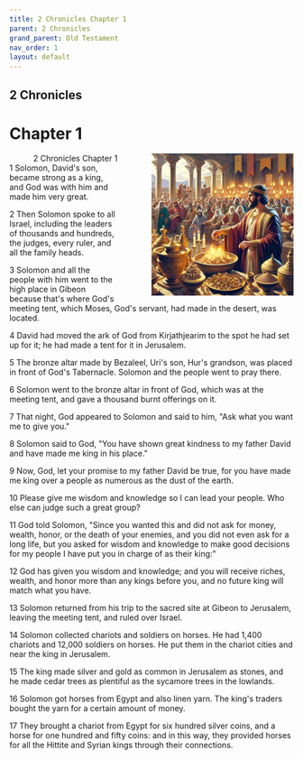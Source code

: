 ```yaml
---
title: 2 Chronicles Chapter 1
parent: 2 Chronicles
grand_parent: Old Testament
nav_order: 1
layout: default
---
```


## 2 Chronicles

# Chapter 1

<div style="clear: both; text-align: right;">
    <div style="max-width: 50%; height: auto; float: right; margin: 0 0 10px 10px; padding-left: 10%;">
        <img src="/assets/Image/2 Chronicles/500/1.jpg" alt="2 Chronicles Chapter 1" class="chapter-image">
    </div>
    <figcaption style="font-size: 14px; text-align: right;">2 Chronicles Chapter 1</figcaption>
</div>
1 Solomon, David's son, became strong as a king, and God was with him and made him very great.

2 Then Solomon spoke to all Israel, including the leaders of thousands and hundreds, the judges, every ruler, and all the family heads.

3 Solomon and all the people with him went to the high place in Gibeon because that's where God's meeting tent, which Moses, God's servant, had made in the desert, was located.

4 David had moved the ark of God from Kirjathjearim to the spot he had set up for it; he had made a tent for it in Jerusalem.

5 The bronze altar made by Bezaleel, Uri's son, Hur's grandson, was placed in front of God's Tabernacle. Solomon and the people went to pray there.

6 Solomon went to the bronze altar in front of God, which was at the meeting tent, and gave a thousand burnt offerings on it.

7 That night, God appeared to Solomon and said to him, "Ask what you want me to give you."

8 Solomon said to God, "You have shown great kindness to my father David and have made me king in his place."

9 Now, God, let your promise to my father David be true, for you have made me king over a people as numerous as the dust of the earth.

10 Please give me wisdom and knowledge so I can lead your people. Who else can judge such a great group?

11 God told Solomon, "Since you wanted this and did not ask for money, wealth, honor, or the death of your enemies, and you did not even ask for a long life, but you asked for wisdom and knowledge to make good decisions for my people I have put you in charge of as their king:"

12 God has given you wisdom and knowledge; and you will receive riches, wealth, and honor more than any kings before you, and no future king will match what you have.

13 Solomon returned from his trip to the sacred site at Gibeon to Jerusalem, leaving the meeting tent, and ruled over Israel.

14 Solomon collected chariots and soldiers on horses. He had 1,400 chariots and 12,000 soldiers on horses. He put them in the chariot cities and near the king in Jerusalem.

15 The king made silver and gold as common in Jerusalem as stones, and he made cedar trees as plentiful as the sycamore trees in the lowlands.

16 Solomon got horses from Egypt and also linen yarn. The king's traders bought the yarn for a certain amount of money.

17 They brought a chariot from Egypt for six hundred silver coins, and a horse for one hundred and fifty coins: and in this way, they provided horses for all the Hittite and Syrian kings through their connections.


